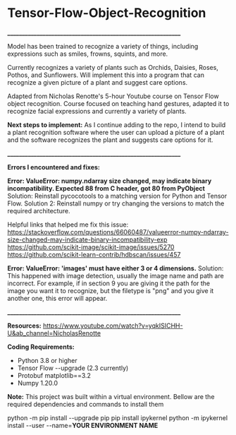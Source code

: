 # Tensor-Flow-Object-Recognition
**___________________________________________________________**

Model has been trained to recognize a variety of things, including expressions such as smiles, frowns, squints, and more.

Currently recognizes a variety of plants such as Orchids, Daisies, Roses, Pothos, and Sunflowers. Will implement this into a program that can recognize a given picture of a plant and suggest care options.

Adapted from Nicholas Renotte's 5-hour Youtube course on Tensor Flow object recognition. Course focused on teaching hand gestures, adapted it to recognize facial expressions and currently a variety of plants.

**Next steps to implement:**
As I continue adding to the repo, I intend to build a plant recognition software where the user can upload a picture of a plant and the software recognizes the plant and suggests care options for it.

**___________________________________________________________**

****Errors I encountered and fixes:****

**Error: ValueError: numpy.ndarray size changed, may indicate binary incompatibility. Expected 88 from C header, got 80 from PyObject**
Solution: Reinstall pycocotools to a matching version for Python and Tensor Flow. 
Solution 2: Reinstall numpy or try changing the versions to match the required architecture.

Helpful links that helped me fix this issue:
https://stackoverflow.com/questions/66060487/valueerror-numpy-ndarray-size-changed-may-indicate-binary-incompatibility-exp
https://github.com/scikit-image/scikit-image/issues/5270
https://github.com/scikit-learn-contrib/hdbscan/issues/457


**Error: ValueError: 'images' must have either 3 or 4 dimensions.**
Solution: This happened with image detection, usually the image name and path are incorrect. For example, if in section 9 you are giving it the path for the image you want it to recognize, but the filetype is "png" and you give it another one, this error will appear.

**___________________________________________________________**


**Resources:**
https://www.youtube.com/watch?v=yqkISICHH-U&ab_channel=NicholasRenotte

**Coding Requirements:**
- Python 3.8 or higher
- Tensor Flow --upgrade (2.3 currently)
- Protobuf matplotlib==3.2
- Numpy 1.20.0

**Note:** This project was built within a virtual environment. Bellow are the required dependencies and commands to install them

python -m pip install --upgrade pip
pip install ipykernel
python -m ipykernel install --user --name=**YOUR ENVIRONMENT NAME**
